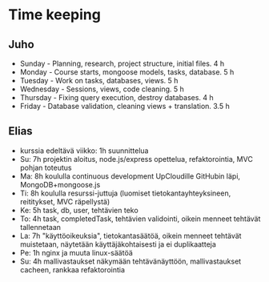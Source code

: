# Time keeping

## Juho

  * Sunday - Planning, research, project structure, initial files. 4 h
  * Monday - Course starts, mongoose models, tasks, database. 5 h
  * Tuesday - Work on tasks, databases, views. 5 h
  * Wednesday - Sessions, views, code cleaning. 5 h
  * Thursday - Fixing query execution, destroy databases. 4 h
  * Friday - Database validation, cleaning views + translation. 3.5 h

## Elias



  * kurssia edeltävä viikko: 1h suunnittelua
  * Su: 7h projektin aloitus, node.js/express opettelua, refaktorointia, MVC pohjan toteutus
  * Ma: 8h koululla continuous development UpCloudille GitHubin läpi, MongoDB+mongoose.js
  * Ti: 8h koululla resurssi-juttuja (luomiset tietokantayhteyksineen, reititykset, MVC räpellystä)
  * Ke: 5h task, db, user, tehtävien teko
  * To: 4h task, completedTask, tehtävien validointi, oikein menneet tehtävät tallennetaan
  * La: 7h "käyttöoikeuksia", tietokantasäätöä, oikein menneet tehtävät muistetaan, näytetään käyttäjäkohtaisesti ja ei duplikaatteja
  * Pe: 1h nginx ja muuta linux-säätöä
  * Su: 4h mallivastaukset näkymään tehtävänäyttöön, mallivastaukset cacheen, rankkaa refaktorointia

